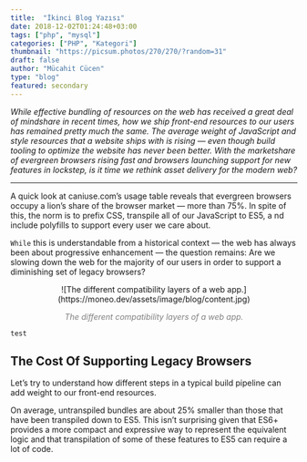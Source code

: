 ```yaml
---
title:  "İkinci Blog Yazısı"
date: 2018-12-02T01:24:48+03:00
tags: ["php", "mysql"]
categories: ["PHP", "Kategori"]
thumbnail: "https://picsum.photos/270/270/?random=31"
draft: false
author: "Mücahit Cücen"
type: "blog"
featured: secondary
---
```


_While effective bundling of resources on the web has received a great deal of mindshare in recent times, how we ship front-end resources to our users has remained pretty much the same. The average weight of JavaScript and style resources that a website ships with is rising — even though build tooling to optimize the website has never been better. With the marketshare of evergreen browsers rising fast and browsers launching support for new features in lockstep, is it time we rethink asset delivery for the modern web?_

---

A quick look at caniuse.com’s usage table reveals that evergreen browsers occupy a lion’s share of the browser market — more than 75%. In spite of this, the norm is to prefix CSS, transpile all of our JavaScript to ES5, a nd include polyfills to support every user we care about.

`While` this is understandable from a historical context — the web has always been about progressive enhancement — the question remains: Are we slowing down the web for the majority of our users in order to support a diminishing set of legacy browsers?
<center>
![The different compatibility layers of a web app.](https://moneo.dev/assets/image/blog/content.jpg)

<span style="color:gray">_The different compatibility layers of a web app._</span>
</center>

```
test
```

## The Cost Of Supporting Legacy Browsers

Let’s try to understand how different steps in a typical build pipeline can add weight to our front-end resources.

On average, untranspiled bundles are about 25% smaller than those that have been transpiled down to ES5. This isn’t surprising given that ES6+ provides a more compact and expressive way to represent the equivalent logic and that transpilation of some of these features to ES5 can require a lot of code.